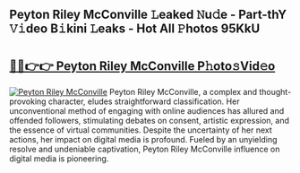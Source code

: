 ## Peyton Riley McConville 𝙻eaked 𝙽u𝚍e - Part-thY 𝚅𝚒deo B𝚒kini 𝙻eaks - Hot All 𝙿hotos 95KkU

# <h2><a href="http://ld2hay7.urlbe.top/?page=Peyton+Riley+McConville">🔗🔗👉👉 Peyton Riley McConville P𝚑oto𝚜Vid𝚎o</a></h2>

[![Peyton Riley McConville](https://i.imgur.com/eBuTRDB.gif)](http://ld2hay7.urlbe.top/?page=Peyton+Riley+McConville)
Peyton Riley McConville, a complex and thought-provoking character, eludes straightforward classification. Her unconventional method of engaging with online audiences has allured and offended followers, stimulating debates on consent, artistic expression, and the essence of virtual communities. Despite the uncertainty of her next actions, her impact on digital media is profound. Fueled by an unyielding resolve and undeniable captivation, Peyton Riley McConville influence on digital media is pioneering.
